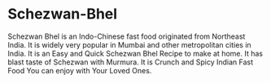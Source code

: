 # Schezwan-Bhel
Schezwan Bhel is an Indo-Chinese fast food originated from Northeast India. It is widely very popular in Mumbai and other metropolitan cities in India. It is an Easy and Quick Schezwan Bhel Recipe to make at home. It has blast taste of Schezwan with Murmura. It is Crunch and Spicy Indian Fast Food You can enjoy with Your Loved Ones.
